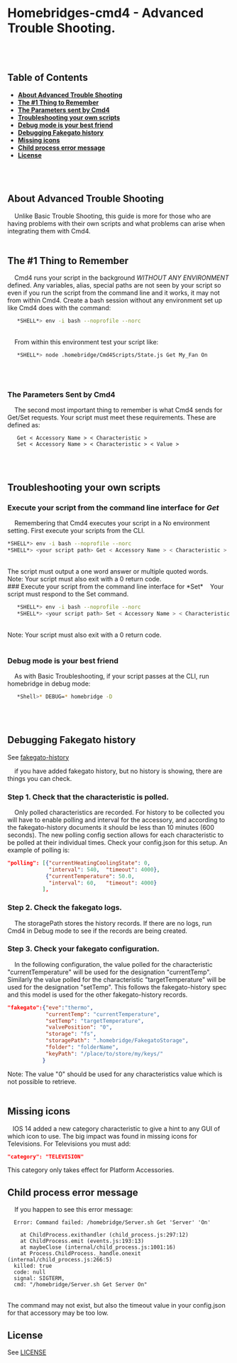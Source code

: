 # Homebridges-cmd4 - Advanced Trouble Shooting.

<BR><BR>
## Table of Contents
* [**About Advanced Trouble Shooting**](#about-advanced-trouble-shooting)
* [**The #1 Thing to Remember**](#the-1-thing-to-remember)
* [**The Parameters sent by Cmd4**](#the-parameters-sent-by-cmd4)
* [**Troubleshooting your own scripts**](#troubleshooting-your-own-scripts)
* [**Debug mode is your best friend**](#debug-mode-is-your-best-friend)
* [**Debugging Fakegato history**](#debugging-fakegato-history)
* [**Missing icons**](#missing-icons)
* [**Child process error message**](#child-process-error-message)
* [**License**](#license)

<BR><BR>

## About Advanced Trouble Shooting
&nbsp;&nbsp;&nbsp; Unlike Basic Trouble Shooting, this guide is more for those who are having problems with their own scripts and what problems can arise when integrating them with Cmd4.
<BR><BR>

## The #1 Thing to Remember
&nbsp;&nbsp;&nbsp; Cmd4 runs your script in the background *WITHOUT ANY ENVIRONMENT* defined. Any variables, alias, special paths are not seen by your script so even if you run the script from the command line and it works, it may not from within Cmd4. Create a bash session without any environment set up like Cmd4 does with the command:<BR>

```bash
   *SHELL*> env -i bash --noprofile --norc
```
<BR>
&nbsp;&nbsp;&nbsp; From within this environment test your script like:<BR>

```bash
   *SHELL*> node .homebridge/Cmd4Scripts/State.js Get My_Fan On
```

<BR><BR>
### The Parameters Sent by Cmd4
&nbsp;&nbsp;&nbsp; The second most important thing to remember is what Cmd4 sends for Get/Set requests. Your script must meet these requirements. These are defined as:<BR>

```
   Get < Accessory Name > < Characteristic >
   Set < Accessory Name > < Characteristic > < Value >
```

<BR><BR>
## Troubleshooting your own scripts

### Execute your script from the command line interface for *Get*
&nbsp;&nbsp;&nbsp; Remembering that Cmd4 executes your script in a No environment setting. First execute your scripts from the CLI.<BR>

```bash
*SHELL*> env -i bash --noprofile --norc
*SHELL*> <your script path> Get < Accessory Name > < Characteristic >
```
<BR>
The script must output a one word answer or multiple quoted words.<BR>
Note: Your script must also exit with a 0 return code.
<BR>
### Execute your script from the command line interface for *Set*
&nbsp;&nbsp;&nbsp;Your script must respond to the Set command.<BR>

```bash
   *SHELL*> env -i bash --noprofile --norc
   *SHELL*> <your script path> Set < Accessory Name > < Characteristic > < value >
```
<BR>
Note: Your script must also exit with a 0 return code.
<BR><BR>

### Debug mode is your best friend
&nbsp;&nbsp;&nbsp; As with Basic Troubleshooting, if your script passes at the CLI, run homebridge in debug mode:<BR>

```bash
   *Shell>* DEBUG=* homebridge -D
```
<BR><BR>


## Debugging Fakegato history
See [fakegato-history](https://github.com/simont77/fakegato-history)

&nbsp;&nbsp;&nbsp; if you have added fakegato history, but no history is showing, there are things you can check.

### Step 1.  Check that the characteristic is polled.
&nbsp;&nbsp;&nbsp; Only polled characteristics are recorded. For history to be collected you will have to enable polling and interval for the accessory, and according to the fakegato-history documents it should be less than 10 minutes (600 seconds). The new polling config section allows for each characteristic to be polled at their individual times. Check your config.json for this setup. An example of polling is:
```json
"polling": [{"currentHeatingCoolingState": 0,
             "interval": 540,  "timeout": 4000},
            {"currentTemperature": 50.0,
             "interval": 60,   "timeout": 4000}
           ],
```

### Step 2.  Check the fakegato logs.
&nbsp;&nbsp;&nbsp; The storagePath stores the history records. If there are no logs, run Cmd4 in Debug mode to see if the records are being created.

### Step 3.  Check your fakegato configuration.
&nbsp;&nbsp;&nbsp; In the following configuration, the value polled for the characteristic "currentTemperature" will be used for the designation "currentTemp".  Similarly the value polled for the characteristic "targetTemperature" will be used for the designation "setTemp". This follows the fakegato-history spec and this model is used for the other fakegato-history records.

```json
"fakegato":{"eve":"thermo",
            "currentTemp": "currentTemperature",
            "setTemp": "targetTemperature",
            "valvePosition": "0",
            "storage": "fs",
            "storagePath": ".homebridge/FakegatoStorage",
            "folder": "folderName",
            "keyPath": "/place/to/store/my/keys/"
           }
```

Note: The value "0" should be used for any characteristics value which is not possible to retrieve.
<BR><BR>

## Missing icons
&nbsp;&nbsp;&nbsp;IOS 14 added a new category characteristic to give a hint to any GUI of which icon to use. The big impact was found in missing icons for Televisions. For Televisions you must add:<BR>

```json
"category": "TELEVISION"
```
This category only takes effect for Platform Accessories.


## Child process error message
&nbsp;&nbsp;&nbsp; If you happen to see this error message:<BR>
```
  Error: Command failed: /homebridge/Server.sh Get 'Server' 'On'

    at ChildProcess.exithandler (child_process.js:297:12)
    at ChildProcess.emit (events.js:193:13)
    at maybeClose (internal/child_process.js:1001:16)
    at Process.ChildProcess._handle.onexit (internal/child_process.js:266:5)
  killed: true
  code: null
  signal: SIGTERM,
  cmd: "/homebridge/Server.sh Get Server On"

  ```
<BR>
The command may not exist, but also the timeout value in your config.json for that accessory may be too low.


## License
See [LICENSE](LICENSE)



<!---
Link References (Not Local)
-->

[homebridge]:https://github.com/nfarina/homebridge
[ztalbot2000]:https://github.com/ztalbot2000
